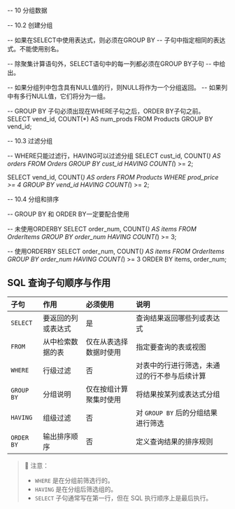 -- 10 分组数据

-- 10.2 创建分组

-- 如果在SELECT中使用表达式，则必须在GROUP BY
-- 子句中指定相同的表达式。不能使用别名。

-- 除聚集计算语句外，SELECT语句中的每一列都必须在GROUP BY子句
-- 中给出。 

-- 如果分组列中包含具有NULL值的行，则NULL将作为一个分组返回。
-- 如果列中有多行NULL值，它们将分为一组。 

-- GROUP BY 子句必须出现在WHERE子句之后，ORDER BY子句之前。
SELECT vend_id, COUNT(*) AS num_prods
FROM Products
GROUP BY vend_id;

-- 10.3 过滤分组

-- WHERE只能过滤行，HAVING可以过滤分组
SELECT cust_id, COUNT(*) AS orders
FROM Orders
GROUP BY cust_id
HAVING COUNT(*) >= 2;

SELECT vend_id, COUNT(*) AS orders
FROM Products
WHERE prod_price >= 4
GROUP BY vend_id
HAVING COUNT(*) >= 2;


-- 10.4 分组和排序

-- GROUP BY 和 ORDER BY一定要配合使用

-- 未使用ORDERBY
SELECT order_num, COUNT(*) AS items
FROM OrderItems
GROUP BY order_num
HAVING COUNT(*) >= 3;

-- 使用ORDERBY
SELECT order_num, COUNT(*) AS items
FROM OrderItems
GROUP BY order_num
HAVING COUNT(*) >= 3
ORDER BY items, order_num;



## SQL 查询子句顺序与作用

| 子句        | 作用                        | 必须使用 | 说明                         |
|:------------|:---------------------------|:-----------|:--------------------------------|
| `SELECT`     | 要返回的列或表达式             | 是         | 查询结果返回哪些列或表达式             |
| `FROM`       | 从中检索数据的表               | 仅在从表选择数据时使用 | 指定要查询的表或视图                  |
| `WHERE`      | 行级过滤                     | 否         | 对表中的行进行筛选，未通过的行不参与后续计算 |
| `GROUP BY`   | 分组说明                     | 仅在按组计算聚集时使用 | 将结果按某列或表达式分组               |
| `HAVING`     | 组级过滤                     | 否         | 对 `GROUP BY` 后的分组结果进行筛选     |
| `ORDER BY`   | 输出排序顺序                   | 否         | 定义查询结果的排序规则                |

> 📌 注意：
> - `WHERE` 是在分组前筛选行的。
> - `HAVING` 是在分组后筛选组的。
> - `SELECT` 子句通常写在第一行，但在 SQL 执行顺序上是最后执行。

